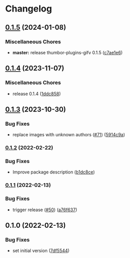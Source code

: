 # Changelog

## [0.1.5](https://github.com/thumbor/thumbor-plugins/compare/thumbor-plugins-optipng-v0.1.4...thumbor-plugins-optipng-v0.1.5) (2024-01-08)


### Miscellaneous Chores

* **master:** release thumbor-plugins-gifv 0.1.5 ([c7ae1e6](https://github.com/thumbor/thumbor-plugins/commit/c7ae1e6cc3ec809de67af747b64a34c41d9de358))

## [0.1.4](https://github.com/thumbor/thumbor-plugins/compare/thumbor-plugins-optipng-v0.1.3...thumbor-plugins-optipng-v0.1.4) (2023-11-07)


### Miscellaneous Chores

* release 0.1.4 ([1ddc858](https://github.com/thumbor/thumbor-plugins/commit/1ddc858bb340cff4383bc6460774f2b56bf32045))

## [0.1.3](https://github.com/thumbor/thumbor-plugins/compare/thumbor-plugins-optipng-v0.1.2...thumbor-plugins-optipng-v0.1.3) (2023-10-30)


### Bug Fixes

* replace images with unknown authors ([#71](https://github.com/thumbor/thumbor-plugins/issues/71)) ([5914c9a](https://github.com/thumbor/thumbor-plugins/commit/5914c9a8671ba094dfd471bfcea3236e74ab5d5f))

### [0.1.2](https://github.com/thumbor/thumbor-plugins/compare/thumbor-plugins-optipng-v0.1.1...thumbor-plugins-optipng-v0.1.2) (2022-02-22)


### Bug Fixes

* Improve package description ([b1dc8ce](https://github.com/thumbor/thumbor-plugins/commit/b1dc8ce2958ea0fd08d64a776fbe4972844e1247))

### [0.1.1](https://github.com/thumbor/thumbor-plugins/compare/thumbor-plugins-optipng-v0.1.0...thumbor-plugins-optipng-v0.1.1) (2022-02-13)


### Bug Fixes

* trigger release ([#50](https://github.com/thumbor/thumbor-plugins/issues/50)) ([a76f637](https://github.com/thumbor/thumbor-plugins/commit/a76f637ff14c326cb0d7987948a974ba807e83ff))

## 0.1.0 (2022-02-13)


### Bug Fixes

* set initial version ([7df5544](https://github.com/thumbor/thumbor-plugins/commit/7df5544d5c372c05549c1ada1dab294af23c6fcf))

